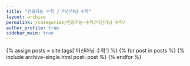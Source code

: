 ```yaml
---
title: "인공지능 수학 / 머신러닝 수학"
layout: archive
permalink: /categories/인공지능-수학/머신러닝 수학/
author_profile: true
sidebar_main: true
---
```


{% assign posts = site.tags['머신러닝 수학'] %}
{% for post in posts %} 
  {% include archive-single.html post=post %}
{% endfor %}
